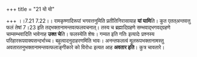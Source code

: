 +++
title = "21 यो यो"

+++
।।7.21 7.22।। रामकृष्णादिरूपां भगवत्तनुमिति प्रतीतिनिरासायाह **यां
यामि**ति। कुत एतत्अन्तवत्तु फलं तेषां 7।23 इति
तद्भक्तानामन्तवत्फलवचनात्। तस्य च ब्रह्मादिग्रहणे सम्भवाद्भगवद्ग्रहणे
चाम्सम्भवादिति भावेनाह **उक्त चे**ति। फलस्येति शेषः। गम्यत इति गतिः
इत्यादेः प्रश्नस्य परिहाररूपवाक्यसन्दर्भाच्च। बहुत्वादनुदाहरणमिति भावः।
अनन्तफलत्वं मूलरूपभक्तानामस्तु अवतारतनुभक्तानामन्तवत्फलाङ्गीकारे को
विरोधः इत्यत आह **अवतार इति**। कुत्र चावतारे।
